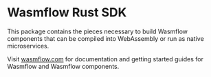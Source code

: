 # Wasmflow Rust SDK

This package contains the pieces necessary to build Wasmflow components that can be compiled into WebAssembly or run as native microservices.

Visit [wasmflow.com](https://wasmflow.com) for documentation and getting started guides for Wasmflow and Wasmflow components.
